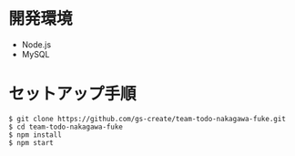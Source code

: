 # 開発環境
- Node.js
- MySQL

# セットアップ手順
```
$ git clone https://github.com/gs-create/team-todo-nakagawa-fuke.git
$ cd team-todo-nakagawa-fuke
$ npm install
$ npm start
```